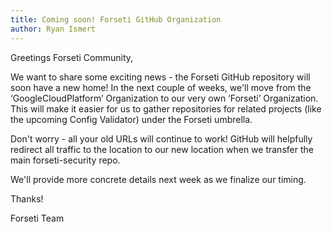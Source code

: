 ```yaml
---
title: Coming soon! Forseti GitHub Organization
author: Ryan Ismert
---
```

Greetings Forseti Community,

We want to share some exciting news - the Forseti GitHub repository will soon have a new home! In the next couple of weeks, we'll move from the ‘GoogleCloudPlatform’ Organization to our very own ‘Forseti’ Organization. This will make it easier for us to gather repositories for related projects (like the upcoming Config Validator) under the Forseti umbrella. 

Don't worry - all your old URLs will continue to work! GitHub will helpfully redirect all traffic to the location to our new location when we transfer the main forseti-security repo.

We'll provide more concrete details next week as we finalize our timing.  

Thanks!

Forseti Team
